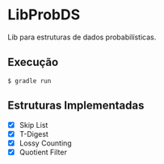 # LibProbDS

Lib para estruturas de dados probabilísticas.


## Execução

```
$ gradle run
```

## Estruturas Implementadas

- [x] Skip List
- [x] T-Digest
- [x] Lossy Counting
- [x] Quotient Filter